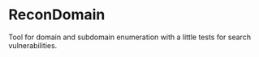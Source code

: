 # ReconDomain

Tool for domain and subdomain enumeration with a little tests for search vulnerabilities.
